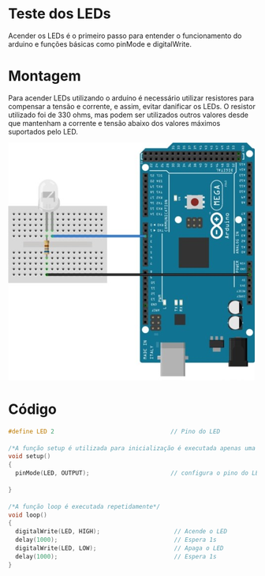# Teste dos LEDs

Acender os LEDs é o primeiro passo para entender o funcionamento do arduino e funções básicas como pinMode e digitalWrite. 

# Montagem

Para acender LEDs utilizando o arduíno é necessário utilizar resistores para compensar a tensão e corrente, e assim, evitar danificar os LEDs. O resistor utilizado foi de 330 ohms, mas podem ser utilizados outros valores desde que mantenham a corrente e tensão abaixo dos valores máximos suportados pelo LED.

![blink](../Figuras/testeled.png)

# Código

~~~C
#define LED 2                                 // Pino do LED

/*A função setup é utilizada para inicialização é executada apenas uma vez*/ 
void setup() 
{
  pinMode(LED, OUTPUT);                       // configura o pino do LED como saída 

}

/*A função loop é executada repetidamente*/ 
void loop() 
{
  digitalWrite(LED, HIGH);                     // Acende o LED   
  delay(1000);                                 // Espera 1s  
  digitalWrite(LED, LOW);                      // Apaga o LED
  delay(1000);                                 // Espera 1s
}
~~~
